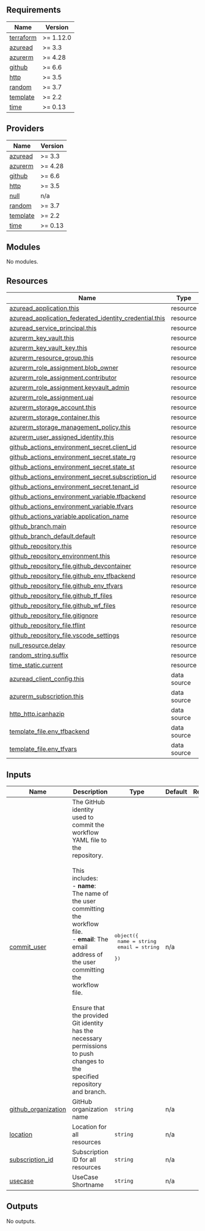 <!-- BEGIN_TF_DOCS -->
## Requirements

| Name | Version |
|------|---------|
| <a name="requirement_terraform"></a> [terraform](#requirement\_terraform) | >= 1.12.0 |
| <a name="requirement_azuread"></a> [azuread](#requirement\_azuread) | >= 3.3 |
| <a name="requirement_azurerm"></a> [azurerm](#requirement\_azurerm) | >= 4.28 |
| <a name="requirement_github"></a> [github](#requirement\_github) | >= 6.6 |
| <a name="requirement_http"></a> [http](#requirement\_http) | >= 3.5 |
| <a name="requirement_random"></a> [random](#requirement\_random) | >= 3.7 |
| <a name="requirement_template"></a> [template](#requirement\_template) | >= 2.2 |
| <a name="requirement_time"></a> [time](#requirement\_time) | >= 0.13 |

## Providers

| Name | Version |
|------|---------|
| <a name="provider_azuread"></a> [azuread](#provider\_azuread) | >= 3.3 |
| <a name="provider_azurerm"></a> [azurerm](#provider\_azurerm) | >= 4.28 |
| <a name="provider_github"></a> [github](#provider\_github) | >= 6.6 |
| <a name="provider_http"></a> [http](#provider\_http) | >= 3.5 |
| <a name="provider_null"></a> [null](#provider\_null) | n/a |
| <a name="provider_random"></a> [random](#provider\_random) | >= 3.7 |
| <a name="provider_template"></a> [template](#provider\_template) | >= 2.2 |
| <a name="provider_time"></a> [time](#provider\_time) | >= 0.13 |

## Modules

No modules.

## Resources

| Name | Type |
|------|------|
| [azuread_application.this](https://registry.terraform.io/providers/hashicorp/azuread/latest/docs/resources/application) | resource |
| [azuread_application_federated_identity_credential.this](https://registry.terraform.io/providers/hashicorp/azuread/latest/docs/resources/application_federated_identity_credential) | resource |
| [azuread_service_principal.this](https://registry.terraform.io/providers/hashicorp/azuread/latest/docs/resources/service_principal) | resource |
| [azurerm_key_vault.this](https://registry.terraform.io/providers/hashicorp/azurerm/latest/docs/resources/key_vault) | resource |
| [azurerm_key_vault_key.this](https://registry.terraform.io/providers/hashicorp/azurerm/latest/docs/resources/key_vault_key) | resource |
| [azurerm_resource_group.this](https://registry.terraform.io/providers/hashicorp/azurerm/latest/docs/resources/resource_group) | resource |
| [azurerm_role_assignment.blob_owner](https://registry.terraform.io/providers/hashicorp/azurerm/latest/docs/resources/role_assignment) | resource |
| [azurerm_role_assignment.contributor](https://registry.terraform.io/providers/hashicorp/azurerm/latest/docs/resources/role_assignment) | resource |
| [azurerm_role_assignment.keyvault_admin](https://registry.terraform.io/providers/hashicorp/azurerm/latest/docs/resources/role_assignment) | resource |
| [azurerm_role_assignment.uai](https://registry.terraform.io/providers/hashicorp/azurerm/latest/docs/resources/role_assignment) | resource |
| [azurerm_storage_account.this](https://registry.terraform.io/providers/hashicorp/azurerm/latest/docs/resources/storage_account) | resource |
| [azurerm_storage_container.this](https://registry.terraform.io/providers/hashicorp/azurerm/latest/docs/resources/storage_container) | resource |
| [azurerm_storage_management_policy.this](https://registry.terraform.io/providers/hashicorp/azurerm/latest/docs/resources/storage_management_policy) | resource |
| [azurerm_user_assigned_identity.this](https://registry.terraform.io/providers/hashicorp/azurerm/latest/docs/resources/user_assigned_identity) | resource |
| [github_actions_environment_secret.client_id](https://registry.terraform.io/providers/integrations/github/latest/docs/resources/actions_environment_secret) | resource |
| [github_actions_environment_secret.state_rg](https://registry.terraform.io/providers/integrations/github/latest/docs/resources/actions_environment_secret) | resource |
| [github_actions_environment_secret.state_st](https://registry.terraform.io/providers/integrations/github/latest/docs/resources/actions_environment_secret) | resource |
| [github_actions_environment_secret.subscription_id](https://registry.terraform.io/providers/integrations/github/latest/docs/resources/actions_environment_secret) | resource |
| [github_actions_environment_secret.tenant_id](https://registry.terraform.io/providers/integrations/github/latest/docs/resources/actions_environment_secret) | resource |
| [github_actions_environment_variable.tfbackend](https://registry.terraform.io/providers/integrations/github/latest/docs/resources/actions_environment_variable) | resource |
| [github_actions_environment_variable.tfvars](https://registry.terraform.io/providers/integrations/github/latest/docs/resources/actions_environment_variable) | resource |
| [github_actions_variable.application_name](https://registry.terraform.io/providers/integrations/github/latest/docs/resources/actions_variable) | resource |
| [github_branch.main](https://registry.terraform.io/providers/integrations/github/latest/docs/resources/branch) | resource |
| [github_branch_default.default](https://registry.terraform.io/providers/integrations/github/latest/docs/resources/branch_default) | resource |
| [github_repository.this](https://registry.terraform.io/providers/integrations/github/latest/docs/resources/repository) | resource |
| [github_repository_environment.this](https://registry.terraform.io/providers/integrations/github/latest/docs/resources/repository_environment) | resource |
| [github_repository_file.github_devcontainer](https://registry.terraform.io/providers/integrations/github/latest/docs/resources/repository_file) | resource |
| [github_repository_file.github_env_tfbackend](https://registry.terraform.io/providers/integrations/github/latest/docs/resources/repository_file) | resource |
| [github_repository_file.github_env_tfvars](https://registry.terraform.io/providers/integrations/github/latest/docs/resources/repository_file) | resource |
| [github_repository_file.github_tf_files](https://registry.terraform.io/providers/integrations/github/latest/docs/resources/repository_file) | resource |
| [github_repository_file.github_wf_files](https://registry.terraform.io/providers/integrations/github/latest/docs/resources/repository_file) | resource |
| [github_repository_file.gitignore](https://registry.terraform.io/providers/integrations/github/latest/docs/resources/repository_file) | resource |
| [github_repository_file.tflint](https://registry.terraform.io/providers/integrations/github/latest/docs/resources/repository_file) | resource |
| [github_repository_file.vscode_settings](https://registry.terraform.io/providers/integrations/github/latest/docs/resources/repository_file) | resource |
| [null_resource.delay](https://registry.terraform.io/providers/hashicorp/null/latest/docs/resources/resource) | resource |
| [random_string.suffix](https://registry.terraform.io/providers/hashicorp/random/latest/docs/resources/string) | resource |
| [time_static.current](https://registry.terraform.io/providers/hashicorp/time/latest/docs/resources/static) | resource |
| [azuread_client_config.this](https://registry.terraform.io/providers/hashicorp/azuread/latest/docs/data-sources/client_config) | data source |
| [azurerm_subscription.this](https://registry.terraform.io/providers/hashicorp/azurerm/latest/docs/data-sources/subscription) | data source |
| [http_http.icanhazip](https://registry.terraform.io/providers/hashicorp/http/latest/docs/data-sources/http) | data source |
| [template_file.env_tfbackend](https://registry.terraform.io/providers/hashicorp/template/latest/docs/data-sources/file) | data source |
| [template_file.env_tfvars](https://registry.terraform.io/providers/hashicorp/template/latest/docs/data-sources/file) | data source |

## Inputs

| Name | Description | Type | Default | Required |
|------|-------------|------|---------|:--------:|
| <a name="input_commit_user"></a> [commit\_user](#input\_commit\_user) | The GitHub identity used to commit the workflow YAML file to the repository.<br/><br/>This includes:<br/>- **name**: The name of the user committing the workflow file.<br/>- **email**: The email address of the user committing the workflow file.<br/><br/>Ensure that the provided Git identity has the necessary permissions to push changes to the specified repository and branch. | <pre>object({<br/>    name  = string<br/>    email = string<br/>  })</pre> | n/a | yes |
| <a name="input_github_organization"></a> [github\_organization](#input\_github\_organization) | GitHub organization name | `string` | n/a | yes |
| <a name="input_location"></a> [location](#input\_location) | Location for all resources | `string` | n/a | yes |
| <a name="input_subscription_id"></a> [subscription\_id](#input\_subscription\_id) | Subscription ID for all resources | `string` | n/a | yes |
| <a name="input_usecase"></a> [usecase](#input\_usecase) | UseCase Shortname | `string` | n/a | yes |

## Outputs

No outputs.
<!-- END_TF_DOCS -->